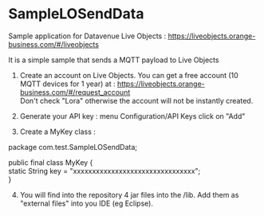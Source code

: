 # SampleLOSendData

Sample application for Datavenue Live Objects : https://liveobjects.orange-business.com/#/liveobjects

It is a simple sample that sends a MQTT payload to Live Objects

1) Create an account on Live Objects. You can get a free account (10 MQTT devices for 1 year) at : https://liveobjects.orange-business.com/#/request_account <br>
Don't check "Lora" otherwise the account will not be instantly created.

2) Generate your API key : menu Configuration/API Keys click on "Add"

3) Create a MyKey class : 

package com.test.SampleLOSendData; <br>

public final class MyKey { <br>
	static String key = "xxxxxxxxxxxxxxxxxxxxxxxxxxxxxxxx"; <br>
}<br>

4) You will find into the repository 4 jar files into the /lib. Add them as "external files" into you IDE (eg Eclipse).
